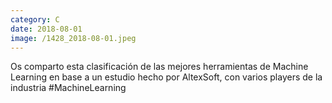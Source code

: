 ```yaml
--- 
category: C 
date: 2018-08-01 
image: /1428_2018-08-01.jpeg 
--- 
```


Os comparto esta clasificación de las mejores herramientas de Machine Learning en base a un estudio hecho por AltexSoft, con varios players de la industria #MachineLearning